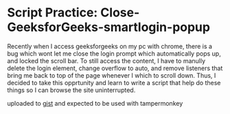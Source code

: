 # Script Practice: Close-GeeksforGeeks-smartlogin-popup
Recently when I access geeksforgeeks on my pc with chrome, there is a bug which wont let me close the login prompt which automatically pops up, and locked the scroll bar. To still access the content, I have to manully delete the login element, change overflow to auto, and remove listeners that bring me back to top of the page whenever I which to scroll down. 
Thus, I decided to take this opprtunity and learn to write a script that help do these things so I can browse the site uninterrupted.

uploaded to [gist](https://gist.github.com/kiraliu7/882ba8417ddad8c7d363e0a4b89192b5) and expected to be used with tampermonkey

